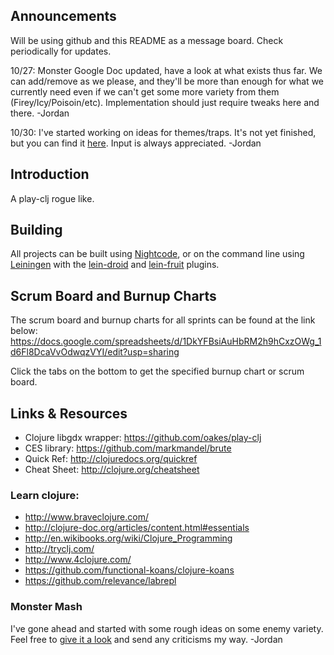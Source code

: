 ## Announcements

Will be using github and this README as a message board. Check periodically for updates.

10/27: Monster Google Doc updated, have a look at what exists thus far. We can add/remove as we please, and they'll be more than enough for what we currently need even if we can't get some more variety from them (Firey/Icy/Poisoin/etc). Implementation should just require tweaks here and there. -Jordan

10/30: I've started working on ideas for themes/traps. It's not yet finished, but you can find it [here](https://docs.google.com/a/ucsc.edu/document/d/1YX6R140gGa4ri2gixDD0ymiKPiRndbpVi7OnwCmFpCA/edit?usp=sharing). Input is always appreciated. -Jordan

## Introduction

A play-clj rogue like.

## Building

All projects can be built using [Nightcode](https://nightcode.info/), or on the command line using [Leiningen](https://github.com/technomancy/leiningen) with the [lein-droid](https://github.com/clojure-android/lein-droid) and [lein-fruit](https://github.com/oakes/lein-fruit) plugins.

## Scrum Board and Burnup Charts

The scrum board and burnup charts for all sprints can be found at the link below:
https://docs.google.com/spreadsheets/d/1DkYFBsiAuHbRM2h9hCxzOWg_1d6Fl8DcaVvOdwqzVYI/edit?usp=sharing

Click the tabs on the bottom to get the specified burnup chart or scrum board.

## Links & Resources

* Clojure libgdx wrapper: https://github.com/oakes/play-clj
* CES library: https://github.com/markmandel/brute
* Quick Ref: http://clojuredocs.org/quickref
* Cheat Sheet: http://clojure.org/cheatsheet

### Learn clojure:
* http://www.braveclojure.com/
* http://clojure-doc.org/articles/content.html#essentials
* http://en.wikibooks.org/wiki/Clojure_Programming
* http://tryclj.com/
* http://www.4clojure.com/
* https://github.com/functional-koans/clojure-koans
* https://github.com/relevance/labrepl

### Monster Mash

I've gone ahead and started with some rough ideas on some enemy variety. Feel free to [give it a look](https://docs.google.com/a/ucsc.edu/document/d/1a0d1LAEwrvvVeBc5wowEZIq3rvJ1BBQsOQWz686ktbs/edit?usp=sharing) and send any criticisms my way. -Jordan

 
